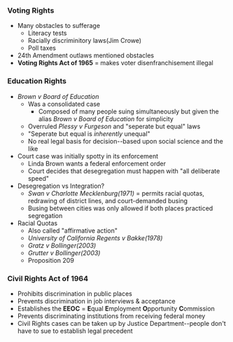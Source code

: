 ### Voting Rights
- Many obstacles to sufferage
    * Literacy tests
    * Racially discriminitory laws(Jim Crowe)
    * Poll taxes
- 24th Amendment outlaws mentioned obstacles
- **Voting Rights Act of 1965** = makes voter disenfranchisement illegal

### Education Rights
- *Brown v Board of Education*
    * Was a consolidated case
        + Composed of many people suing simultaneously but given the alias *Brown v Board of Education* for simplicity
    * Overruled *Plessy v Furgeson* and "seperate but equal" laws
    * "Seperate but equal is *inherently* unequal"
    * No real legal basis for decision--based upon social science and the like
- Court case was initially spotty in its enforcement
    * Linda Brown wants a federal enforcement order
    * Court decides that desegregation must happen with "all deliberate speed"
- Desegregation vs Integration?
    * *Swan v Charlotte Mecklenburg(1971)* = permits racial quotas, redrawing of district lines, and court-demanded busing
    * Busing between cities was only allowed if both places practiced segregation
- Racial Quotas
    * Also called "affirmative action"
    * *University of California Regents v Bakke(1978)*
    * *Gratz v Bollinger(2003)*
    * *Grutter v Bollinger(2003)*
    * Proposition 209

### Civil Rights Act of 1964
- Prohibits discrimination in public places
- Prevents discrimination in job interviews & acceptance
- Establishes the **EEOC** = **E**qual **E**mployment **O**pportunity **C**ommission
- Prevents discriminating institutions from receiving federal money
- Civil Rights cases can be taken up by Justice Department--people don't have to sue to establish legal precedent
